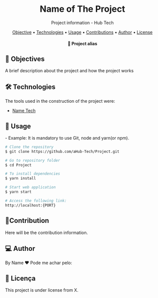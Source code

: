 
<h1 align="center">
    Name of The Project
</h1>
<p align="center"> Project information - Hub Tech </p>

<p align="center">
 <a href="#objective">Objective</a> •
 <a href="#technologies">Technologies</a> • 
 <a href="#usage">Usage</a> • 
 <a href="#contribution">Contributions</a> • 
 <a href="#author">Author</a> • 
 <a href="#license">License</a>
</p>

<h4 align="center"> 
	🎨 Project alias
</h4>

<h2 id="objective" > 🎯 Objectives </h2>

A brief description about the project and how the project works

<h2 id="technologies"> 🛠 Technologies </h2>

The tools used in the construction of the project were:

- [Name Tech](UrlForTheTech)

<h2 id="usage" > 👷 Usage </h2>
- Example:
It is mandatory to use Git, node and yarn(or npm).

```bash
# Clone the repository
$ git clone https://github.com/aHub-Tech/Project.git

# Go to repository folder
$ cd Project

# To install dependencies
$ yarn install

# Start web application
$ yarn start

# Access the following link:
http://localhost:{PORT}
```

<h2 id="contribution"> 🤝Contribution </h2>

Here will be the contribution information.

<h2 id="author"> 💻 Author </h2>

By Name ❤ Pode me achar pelo:


<h2 id="license"> 📝 Licença </h2>

This project is under license from X.